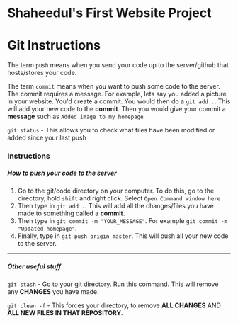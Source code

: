 # Shaheedul's First Website Project

# Git Instructions
The term `push` means when you send your code up to the server/github that hosts/stores your code.

The term `commit` means when you want to push some code to the server. The commit requires a message. For example, lets say you added a picture in your website. You'd create a commit. You would then do a `git add .`. This will add your new code to the **commit**. Then you would give your commit a **message** such as `Added image to my homepage`

``git status`` - This allows you to check what files have been modified or added since your last push

### Instructions
##### How to push your code to the server
1. Go to the git/code directory on your computer. To do this, go to the directory, hold `shift` and right click. Select `Open Command window here`
2. Then type in `git add .`. This will add all the changes/files you have made to something called a **commit**.
3. Then type in `git commit -m "YOUR_MESSAGE"`. 
For example `git commit -m "Updated homepage"`.
4. Finally, type in `git push origin master`. This will push all your new code to the server.

---
##### Other useful stuff
`git stash` - Go to your git directory. Run this command. This will remove any **CHANGES** you have made.

`git clean -f` - This forces your directory, to remove **ALL CHANGES** AND **ALL NEW FILES IN THAT REPOSITORY**.
